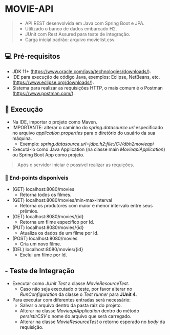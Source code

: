 # MOVIE-API

> * API REST desenvolvida em Java com Spring Boot e JPA.
> * Utilizado o banco de dados embarcado H2.
> * JUnit com Rest Assured para teste de integração.
> * Carga inicial padrão: arquivo movielist.csv.

## 💻 Pré-requisitos
* JDK 11+ (https://www.oracle.com/java/technologies/downloads/).
* IDE para execução de código Java, exemplos: Eclipse, NetBeans, etc. (https://www.eclipse.org/downloads/).
* Sistema para realizar as requisições HTTP, o mais comum é o Postman (https://www.postman.com/).

## 🚀 Execução
* Na IDE, importar o projeto como Maven.
* IMPORTANTE: alterar o caminho do *spring.datasource.url* especificado no arquivo *application.properties* para o diretório do usuário da sua máquina.
   * Exemplo: *spring.datasource.url=jdbc:h2:file:/C:/<user>/dbh2movieapi*
* Executá-lo como Java Application (na classe main *MovieapiApplication*) ou Spring Boot App como projeto.

> Após o servidor iniciar é possível realizar as requições.

### 📝 End-points disponíveis
* (GET) localhost:8080/movies
    * Retorna todos os filmes.
* (GET) localhost:8080/movies/min-max-interval
    * Retorna os produtores com maior e menor intervalo entre seus prêmios.
* (GET) localhost:8080/movies/{id}
    * Retorna um filme específico por Id.
* (PUT) localhost:8080/movies/{id}
    * Atualiza os dados de um filme por Id.
* (POST) localhost:8080/movies
    * Cria um novo filme.
* (DEL) localhost:8080/movies/{id}
    * Exclui um filme por Id.

## - Teste de Integração

* Executar como *JUnit Test* a classe *MovieResourceTest*.
   * Caso não seja executado o teste, por favor alterar no *RunConfiguration* da classe o *Test runner* para **JUnit 4**.
* Para executar com diferentes entradas será necessário:
    * Salvar o arquivo dentro da pasta raiz do projeto.
    * Alterar na classe *MovieapiApplication* dentro do método *persistirCSV* o nome do arquivo que será carregado.
    * Alterar na classe *MovieResourceTest* o retorno esperado no *body* da requisição.
